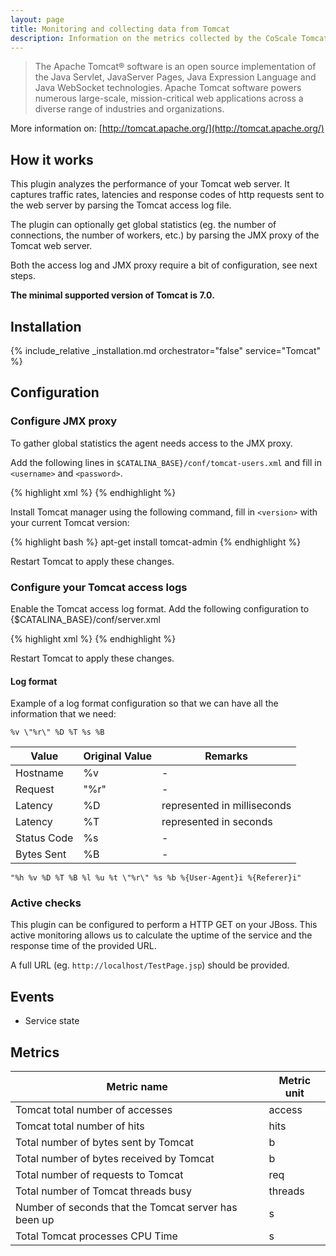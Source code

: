 ```yaml
---
layout: page
title: Monitoring and collecting data from Tomcat
description: Information on the metrics collected by the CoScale Tomcat plugin.
---
```


> The Apache Tomcat® software is an open source implementation of the Java Servlet, JavaServer Pages, Java Expression Language and Java WebSocket technologies. Apache Tomcat software powers numerous large-scale, mission-critical web applications across a diverse range of industries and organizations.

More information on: [http://tomcat.apache.org/](http://tomcat.apache.org/)

## How it works

This plugin analyzes the performance of your Tomcat web server. It captures traffic rates, latencies and response codes of http requests sent to the web server by parsing the Tomcat access log file.

The plugin can optionally get global statistics (eg. the number of connections, the number of workers, etc.) by parsing the JMX proxy of the Tomcat web server.

Both the access log and JMX proxy require a bit of configuration, see next steps.

**The minimal supported version of Tomcat is 7.0.**

## Installation

{% include_relative _installation.md orchestrator="false" service="Tomcat" %}

## Configuration

### Configure JMX proxy

To gather global statistics the agent needs access to the JMX proxy.

Add the following lines in `$CATALINA_BASE}/conf/tomcat-users.xml` and fill in `<username>` and `<password>`.

{% highlight xml %}
<role rolename="manager"/>
<role rolename="manager-jmx"/>
<user username="<username>" password="<password>" roles="manager, manager-jmx" />
{% endhighlight %}

Install Tomcat manager using the following command, fill in `<version>` with your current Tomcat version:

{% highlight bash %}
apt-get install tomcat<version>-admin
{% endhighlight %}

Restart Tomcat to apply these changes.

### Configure your Tomcat access logs

Enable the Tomcat access log format. Add the following configuration to {$CATALINA_BASE}/conf/server.xml

{% highlight xml %}
<Valve className="org.apache.catalina.valves.AccessLogValve" directory="logs"
prefix="localhost_access_log." suffix=".txt" fileDateFormat="yyyy-MM-dd"
pattern="%h %v %D %T %B %l %u %t &quot;%r&quot; %s %b" />
{% endhighlight %}

Restart Tomcat to apply these changes.

#### Log format

Example of a log format configuration so that we can have all the information that we need:

`%v \"%r\" %D %T %s %B`

| Value       | Original Value | Remarks                     |
|-------------|----------------|-----------------------------|
| Hostname    | %v             | -                           |
| Request     | \"%r\"         | -                           |
| Latency     | %D             | represented in milliseconds |
| Latency     | %T             | represented in seconds      |
| Status Code | %s             | -                           |
| Bytes Sent  | %B             | -                           |

`"%h %v %D %T %B %l %u %t \"%r\" %s %b %{User-Agent}i %{Referer}i"`

### Active checks

This plugin can be configured to perform a HTTP GET on your JBoss. This active monitoring allows us to calculate the uptime of the service and the response time of the provided URL.

A full URL (eg. `http://localhost/TestPage.jsp`) should be provided.

## Events

* Service state

## Metrics

| Metric name                                           | Metric unit |
|-------------------------------------------------------|-------------|
| Tomcat total number of accesses                       | access      |
| Tomcat total number of hits                           | hits        |
| Total number of bytes sent by Tomcat                  | b           |
| Total number of bytes received by Tomcat              | b           |
| Total number of requests to Tomcat                    | req         |
| Total number of Tomcat threads busy                   | threads     |
| Number of seconds that the Tomcat server has been up  | s           |
| Total Tomcat processes CPU Time                       | s           |
